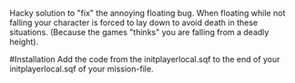 


Hacky solution to "fix" the annoying floating bug. 
When floating while not falling your character is forced to lay down to avoid death in these situations. 
(Because the games "thinks" you are falling from a deadly height). 

#Installation
Add the code from the initplayerlocal.sqf to the end of your initplayerlocal.sqf of your mission-file.
